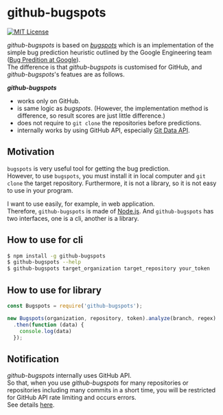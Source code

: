 # github-bugspots


[![MIT License](http://img.shields.io/badge/license-MIT-blue.svg?style=flat)](LICENSE)

*github-bugspots* is based on *[bugspots](https://github.com/igrigorik/bugspots)* which is an implementation of the simple bug prediction heuristic outlined by the Google Engineering team ([Bug Predition at Google](http://google-engtools.blogspot.com/2011/12/bug-prediction-at-google.html)).  
The difference is that *github-bugspots* is customised for GitHub, and *github-bugspots*'s featues are as follows. 

***github-bugspots***
* works only on GitHub.
* is same logic as *bugspots*. (However, the implementation method is difference, so result scores are just little difference.)
* does not require to `git clone` the repositories before predictions.
* internally works by using GitHub API, especially [Git Data API](https://developer.github.com/v3/git/).
 
## Motivation
`bugspots` is very useful tool for getting the bug prediction.  
However, to use `bugspots`, you must install it in local computer and `git clone` the target repository.
Furthermore, it is not a library, so it is not easy to use in your program. 

I want to use easily, for example, in web application.  
Therefore, `github-bugspots` is made of [Node.js](https://nodejs.org/). And `github-bugspots` has two interfaces, one is a cli, another is a library.    

## How to use for cli
```bash
$ npm install -g github-bugspots
$ github-bugspots --help
$ github-bugspots target_organization target_repository your_token
```

## How to use for library
```javascript
const Bugspots = require('github-bugspots');

new Bugspots(organization, repository, token).analyze(branch, regex)
  .then(function (data) {
    console.log(data)
  });
```
## Notification

*github-bugspots* internally uses GitHub API.  
So that, when you use *github-bugspots* for many repositories or repositories including many commits in a short time, you will be restricted for GitHub API rate limiting and occurs errors.  
See details [here](https://developer.github.com/v3/#rate-limiting).
